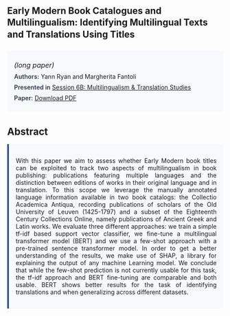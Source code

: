 
<style>    
    h2 {
        margin-top: 0;
        margin-bottom: 1.5rem;
        line-height: 1.3;
    }
    
    h3 {
        margin-top: 2rem;
        margin-bottom: 1rem;
        font-size: 1.4rem;
        font-weight:bold;
    }
    
    .metadata {
        background-color: #f7fafc;
        padding: 1rem;
        border-radius: 6px;
        margin-bottom: 2rem;
    }
    
    .metadata p {
        margin: 0.5rem 0;
    }
    
    .abstract {
        text-align: justify;
        padding: 1rem;
        background-color: #f7fafc;
        border-left: 4px solid #2c5282;
        border-radius: 0 6px 6px 0;
    }
    
    strong {
        color: #2d3748;
        font-weight: 600;
    }
</style>
<main role="main">
<h2>Early Modern Book Catalogues and Multilingualism: Identifying Multilingual Texts and Translations Using Titles</h2>

<section class="metadata">
<p style='font-size:1rem'><i>(long paper)</i></p>
<p><strong>Authors:</strong> Yann Ryan and Margherita Fantoli</p>
<p><strong>Presented in</strong> <a href="/programme/#session6">Session 6B: Multilingualism & Translation Studies</a></p>
<p><strong>Paper:</strong> <a href="https://ceur-ws.org/Vol-3558/paper135.pdf">Download PDF</a></p>
</section>

<section>
<h3>Abstract</h3>
<div class="abstract">
<p>With this paper we aim to assess whether Early Modern book titles can be exploited to track two aspects of multilingualism in book publishing: publications featuring multiple languages and the distinction between editions of works in their original language and in translation. To this scope we leverage the manually annotated language information available in two book catalogs: the Collectio Academica Antiqua, recording publications of scholars of the Old University of Leuven (1425-1797) and a subset of the Eighteenth Century Collections Online, namely publications of Ancient Greek and Latin works. We evaluate three different approaches: we train a simple tf-idf based support vector classifier, we fine-tune a multilingual transformer model (BERT) and we use a few-shot approach with a pre-trained sentence transformer model. In order to get a better understanding of the results, we make use of SHAP, a library for explaining the output of any machine Learning model. We conclude that while the few-shot prediction is not currently usable for this task, the tf-idf approach and BERT fine-tuning are comparable and both usable. BERT shows  better results for the task of identifying translations and when generalizing across different datasets.</p>
</div>
</section>
</main>